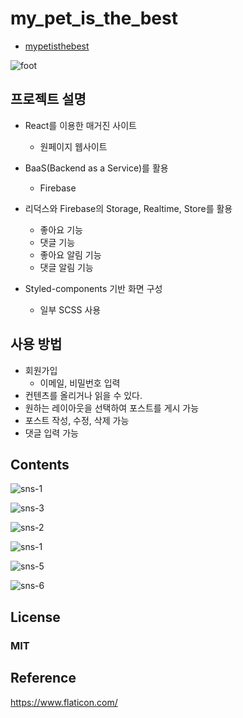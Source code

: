# my_pet_is_the_best

* [mypetisthebest](http://mypetisthebest.site/)

![foot](images/foot.png)



## 프로젝트 설명

* React를 이용한 매거진 사이트
  * 원페이지 웹사이트
* BaaS(Backend as a Service)를 활용
  * Firebase
* 리덕스와 Firebase의 Storage, Realtime, Store를 활용
  * 좋아요 기능
  * 댓글 기능
  * 좋아요 알림 기능
  * 댓글 알림 기능

* Styled-components 기반 화면 구성
  * 일부 SCSS 사용



## 사용 방법

* 회원가입
  * 이메일, 비밀번호 입력
* 컨텐츠를 올리거나 읽을 수 있다.
* 원하는 레이아웃을 선택하여 포스트를 게시 가능
* 포스트 작성, 수정, 삭제 가능
* 댓글 입력 가능



## Contents

![sns-1](images/sns-4.png)



![sns-3](images/sns-3.png)



![sns-2](images/sns-2.png)



![sns-1](images/sns-1.png)



![sns-5](images/sns-5.png)

![sns-6](images/sns-6.png)

## License

### MIT



## Reference

https://www.flaticon.com/